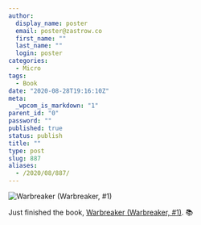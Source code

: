 ```yaml
---
author:
  display_name: poster
  email: poster@zastrow.co
  first_name: ""
  last_name: ""
  login: poster
categories:
  - Micro
tags:
  - Book
date: "2020-08-28T19:16:10Z"
meta:
  _wpcom_is_markdown: "1"
parent_id: "0"
password: ""
published: true
status: publish
title: ""
type: post
slug: 887
aliases:
  - /2020/08/887/
---
```

<p><img src="https://i.gr-assets.com/images/S/compressed.photo.goodreads.com/books/1240256182l/1268479.jpg" alt="Warbreaker (Warbreaker, #1)" /></p>
<p>Just finished the book, <a href="https://www.goodreads.com/review/show/3520145691?utm_medium=api&amp;utm_source=rss">Warbreaker (Warbreaker, #1)</a>. 📚</p>

